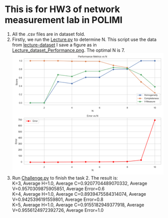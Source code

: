 # This is for HW3 of network measurement lab in POLIMI
1. All the .csv files are in dataset fold.
2. Firstly, we run the [Lecture.py](Lecture.py) to determine N. This script use the data from [lecture-dataset](dataset/MAC_derand_lecture-dataset) I save
a figure as in [Lecture_dataset_Performance.png](result_figure/Lecture_dataset_Performance.png).
The optimal N is 7.
![Lecture_dataset_Performance.png](result_figure%2FLecture_dataset_Performance.png)
3. Run [Challenge.py](Challenge.py) to finish the task 2. The result is:\
K=3, Average H=1.0, Average C=0.9207704489070332, Average V=0.9570309875905851, Average Error=0.6\
K=4, Average H=1.0, Average C=0.8939475584314074, Average V=0.9425396191559801, Average Error=0.8\
K=5, Average H=1.0, Average C=0.9155182949377918, Average V=0.9556124972392726, Average Error=1.0
